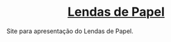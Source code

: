 <h1 align="center"><a href="https://https://lendasdepapel.github.io/">Lendas de Papel</a></h1>

Site para apresentação do Lendas de Papel.
